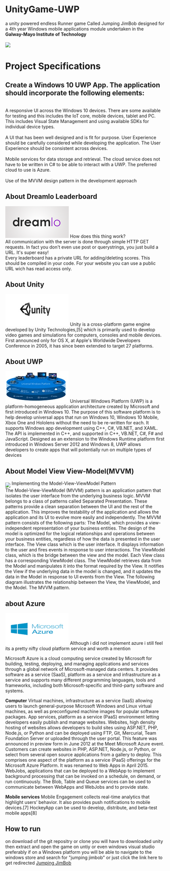# UnityGame-UWP
a unity powered endless Runner game Called Jumping JimBob designed for a 4th year Windows mobile applications module undertaken in the  
<b>Galway-Mayo Institute of Technology</b><br><br>
<img src="https://timetable.gmit.ie/img/header.jpg">

# Project Specifications
## Create a Windows 10 UWP App. The application should incorporate the following elements:
<br>A responsive UI across the Windows 10 devices. There are some available for testing and
this includes the IoT core, mobile devices, tablet and PC. This includes Visual State
Management and using available SDKs for individual device types.
<br><br>A UI that has been well designed and is fit for purpose. User Experience should be carefully
considered while developing the application. The User Experience should be consistent
across devices.
<br><br>Mobile services for data storage and retrieval. The cloud service does not have to be written
in C# to be able to interact with a UWP. The preferred cloud to use is Azure.
<br><br>Use of the MVVM design pattern in the development approach

## About Dreamlo Leaderboard 
<img src="https://github.com/gtonra89/UnityGame-UWP/blob/master/dreamlo.png?raw=true">
How does this thing work?<br>
All communication with the server is done through simple HTTP GET requests. In fact you don't even use post or querystrings, you just build a URL. It's super easy!<br>
Every leaderboard has a private URL for adding/deleting scores. This should be compiled in your code. For your website you can use a public URL wich has read access only.


## About Unity 
<img src="https://github.com/gtonra89/UnityGame-UWP/blob/master/blog_thumb_unity.jpg?raw=true">
Unity is a cross-platform game engine developed by Unity Technologies,[5] which is primarily used to develop video games and simulations for computers, consoles and mobile devices. First announced only for OS X, at Apple's Worldwide Developers Conference in 2005, it has since been extended to target 27 platforms.

## About UWP 
<img src="https://github.com/gtonra89/UnityGame-UWP/blob/master/uwp.jpg?raw=true">
Universal Windows Platform (UWP) is a platform-homogeneous application architecture created by Microsoft and first introduced in Windows 10. The purpose of this software platform is to help develop universal apps that run on Windows 10, Windows 10 Mobile, Xbox One and Hololens without the need to be re-written for each. It supports Windows app development using C++, C#, VB.NET, and XAML. The API is implemented in C++, and supported in C++, VB.NET, C#, F# and JavaScript. Designed as an extension to the Windows Runtime platform first introduced in Windows Server 2012 and Windows 8, UWP allows developers to create apps that will potentially run on multiple types of devices

## About Model View View-Model(MVVM)
<img src="https://i-msdn.sec.s-msft.com/dynimg/IC416621.png" align="middle">
Implementing the Model-View-ViewModel Pattern
<br>
The Model-View-ViewModel (MVVM) pattern is an application pattern that isolates the user interface from the underlying business logic. MVVM belongs to a class of patterns called Separated Presentation. These patterns provide a clean separation between the UI and the rest of the application. This improves the testability of the application and allows the application and its UI to evolve more easily and independently. The MVVM pattern consists of the following parts:
The Model, which provides a view-independent representation of your business entities. The design of the model is optimized for the logical relationships and operations between your business entities, regardless of how the data is presented in the user interface.
The View class which is the user interface. It displays information to the user and fires events in response to user interactions.
The ViewModel class, which is the bridge between the view and the model. Each View class has a corresponding ViewModel class. The ViewModel retrieves data from the Model and manipulates it into the format required by the View. It notifies the View if the underlying data in the model is changed, and it updates the data in the Model in response to UI events from the View.
The following diagram illustrates the relationship between the View, the ViewModel, and the Model.
The MVVM pattern.

## about Azure
<img src="https://github.com/gtonra89/UnityGame-UWP/blob/master/Microsoft%20Azure.png?raw=true">
Although i did not implement azure i still feel its a pretty nifty cloud platform service and worth a mention

Microsoft Azure is a cloud computing service created by Microsoft for building, testing, deploying, and managing applications and services through a global network of Microsoft-managed data centers. It provides software as a service (SaaS), platform as a service and infrastructure as a service and supports many different programming languages, tools and frameworks, including both Microsoft-specific and third-party software and systems.

<b>Computer</b>
Virtual machines, infrastructure as a service (IaaS) allowing users to launch general-purpose Microsoft Windows and Linux virtual machines, as well as preconfigured machine images for popular software packages.
App services, platform as a service (PaaS) environment letting developers easily publish and manage websites.
Websites, high density hosting of websites allows developers to build sites using ASP.NET, PHP, Node.js, or Python and can be deployed using FTP, Git, Mercurial, Team Foundation Server or uploaded through the user portal. This feature was announced in preview form in June 2012 at the Meet Microsoft Azure event. Customers can create websites in PHP, ASP.NET, Node.js, or Python, or select from several open source applications from a gallery to deploy. This comprises one aspect of the platform as a service (PaaS) offerings for the Microsoft Azure Platform. It was renamed to Web Apps in April 2015.
WebJobs, applications that can be deployed to a WebApp to implement background processing that can be invoked on a schedule, on demand, or run continuously. The Blob, Table and Queue services can be used to communicate between WebApps and WebJobs and to provide state.

<b>Mobile services</b>
Mobile Engagement collects real-time analytics that highlight users’ behavior. It also provides push notifications to mobile devices.[7]
HockeyApp can be used to develop, distribute, and beta-test mobile apps[8]


## How to run

on download of the git repositry or clone you will have to downloaded unity then extract and open the game on untiy or even windows visual studio<br>
preferably if on a Windows platform you will be able to navigate to the windows store and search for "jumping jimbob"
or just click the link here to get redirected <a href="https://www.microsoft.com/en-us/store/p/jumpingjimbob/9nzpn0nrnvfd?SilentAuth=1&wa=wsignin1.0&lc=1033">Jumping JimBob</a>



